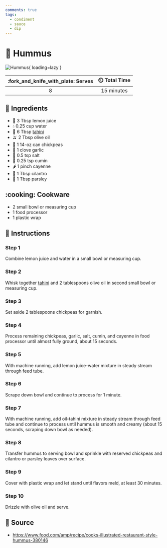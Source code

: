 ```yaml
---
comments: true
tags:
  - condiment
  - sauce
  - dip
---
```

# :falafel: Hummus

![Hummus](../assets/images/hummus.jpg){ loading=lazy }

| :fork_and_knife_with_plate: Serves | :timer_clock: Total Time |
|:----------------------------------:|:-----------------------: |
| 8 | 15 minutes |

## :salt: Ingredients

- :lemon: 3 Tbsp lemon juice
- :droplet: 0.25 cup water
- :seedling: 6 Tbsp [tahini][1]
- :olive: 2 Tbsp olive oil
- :falafel: 1 14-oz can chickpeas
- :garlic: 1 clove garlic
- :salt: 0.5 tsp salt
- :herb: 0.25 tsp cumin
- :hot_pepper: 1 pinch cayenne
- :herb: 1 Tbsp cilantro
- :herb: 1 Tbsp parsley

## :cooking: Cookware

- 2 small bowl or measuring cup
- 1 food processor
- 1 plastic wrap

## :pencil: Instructions

### Step 1

Combine lemon juice and water in a small bowl or measuring cup.

### Step 2

Whisk together [tahini][1] and 2 tablespoons olive oil in second small bowl or measuring cup.

### Step 3

Set aside 2 tablespoons chickpeas for garnish.

### Step 4

Process remaining chickpeas, garlic, salt, cumin, and cayenne in food processor until almost fully ground, about 15
seconds.

### Step 5

With machine running, add lemon juice-water mixture in steady stream through feed tube.

### Step 6

Scrape down bowl and continue to process for 1 minute.

### Step 7

With machine running, add oil-tahini mixture in steady stream through feed tube and continue to process until hummus is
smooth and creamy (about 15 seconds, scraping down bowl as needed).

### Step 8

Transfer hummus to serving bowl and sprinkle with reserved chickpeas and cilantro or parsley leaves over surface.

### Step 9

Cover with plastic wrap and let stand until flavors meld, at least 30 minutes.

### Step 10

Drizzle with olive oil and serve.

## :link: Source

- <https://www.food.com/amp/recipe/cooks-illustrated-restaurant-style-hummus-380146>

[1]: <./tahini.md>
